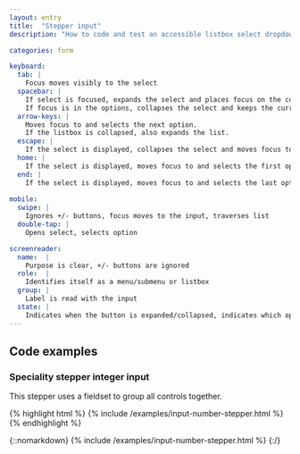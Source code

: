 ```yaml
---
layout: entry
title:  "Stepper input"
description: "How to code and test an accessible listbox select dropdown for the Web"

categories: form

keyboard:
  tab: |
    Focus moves visibly to the select
  spacebar: |
    If select is focused, expands the select and places focus on the currently selected option in the list. 
    If focus is in the options, collapses the select and keeps the currently selected option.
  arrow-keys: |
    Moves focus to and selects the next option. 
    If the listbox is collapsed, also expands the list.
  escape: |
    If the select is displayed, collapses the select and moves focus to the button.
  home: |
    If the select is displayed, moves focus to and selects the first option.
  end: |
    If the select is displayed, moves focus to and selects the last option.e.
     
mobile:
  swipe: |
    Ignores +/- buttons, focus moves to the input, traverses list
  double-tap: |
    Opens select, selects option

screenreader:
  name:  |
    Purpose is clear, +/- buttons are ignored
  role:  |
    Identifies itself as a menu/submenu or listbox
  group: |
    Label is read with the input
  state: |
    Indicates when the button is expanded/collapsed, indicates which option is selected    
---
```


## Code examples


### Speciality stepper integer input

This stepper uses a fieldset to group all controls together.

{% highlight html %}
{% include /examples/input-number-stepper.html %}
{% endhighlight %}

{::nomarkdown}
<example>
{% include /examples/input-number-stepper.html %}
</example>
{:/}
